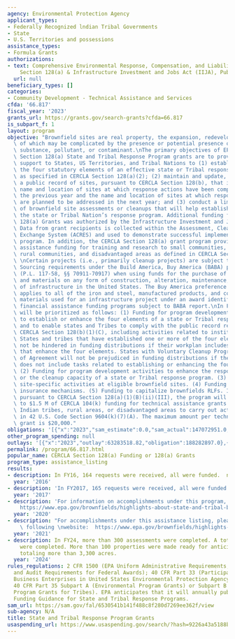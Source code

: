 ```yaml
---
agency: Environmental Protection Agency
applicant_types:
- Federally Recognized lndian Tribal Governments
- State
- U.S. Territories and possessions
assistance_types:
- Formula Grants
authorizations:
- text: Comprehensive Environmental Response, Compensation, and Liability Act (CERCLA),
    Section 128(a) & Infrastructure Investment and Jobs Act (IIJA), Public Law 117-58.
  url: null
beneficiary_types: []
categories:
- Community Development - Technical Assistance and Services
cfda: '66.817'
fiscal_year: '2023'
grants_url: https://grants.gov/search-grants?cfda=66.817
is_subpart_f: 1
layout: program
objective: "Brownfield sites are real property, the expansion, redevelopment, or reuse\
  \ of which may be complicated by the presence or potential presence of a hazardous\
  \ substance, pollutant, or contaminant.\nThe primary objectives of EPA's CERCLA\
  \ Section 128(a) State and Tribal Response Program grants are to provide financial\
  \ support to States, US Territories, and Tribal Nations to (1) establish or enhance\
  \ the four statutory elements of an effective state or Tribal response program,\
  \ as specified in CERCLA Section 128(a)(2); (2) maintain and update, at least annually,\
  \ a public record of sites, pursuant to CERCLA Section 128(b), that includes the\
  \ name and location of sites at which response actions have been completed during\
  \ the previous year and the name and location of sites at which response actions\
  \ are planned to be addressed in the next year; and (3) conduct a limited number\
  \ of brownfield site assessments or cleanups that will help establish or enhance\
  \ the state or Tribal Nation’s response program. Additional funding for the CERCLA\
  \ 128(a) Grants was authorized by the Infrastructure Investment and Jobs Act (IIJA).\
  \ Data from grant recipients is collected within the Assessment, Cleanup and Redevelopment\
  \ Exchange System (ACRES) and used to demonstrate successful implementation of the\
  \ program. In addition, the CERCLA Section 128(a) grant program provides technical\
  \ assistance funding for training and research to small communities, Indian tribes,\
  \ rural communities, and disadvantaged areas as defined in CERCLA Section 128(a)(1)(B)(III)(iv).\
  \ \nCertain projects (i.e., primarily cleanup projects) are subject to the Buy America\
  \ Sourcing requirements under the Build America, Buy America (BABA) provisions IIJA\
  \ (P.L. 117-58, §§ 70911-70917) when using funds for the purchase of goods, products,\
  \ and materials on any form of construction, alteration, maintenance, or repair\
  \ of infrastructure in the United States. The Buy America preference requirement\
  \ applies to all of the iron and steel, manufactured products, and construction\
  \ materials used for an infrastructure project under an award identified in EPA’s\
  \ financial assistance funding programs subject to BABA report.\nIn FY 2025, funding\
  \ will be prioritized as follows: (1) Funding for program development activities\
  \ to establish or enhance the four elements of a state or Tribal response program\
  \ and to enable states and Tribes to comply with the public record requirement in\
  \ CERCLA Section 128(b)(1)(C), including activities related to institutional controls.\
  \ States and tribes that have established one or more of the four elements will\
  \ not be hindered in funding distributions if their workplan includes activities\
  \ that enhance the four elements. States with Voluntary Cleanup Program Memorandum\
  \ of Agreement will not be prejudiced in funding distributions if their workplan\
  \ does not include tasks related to establishing or enhancing the four elements.\
  \ (2) Funding for program development activities to enhance the response program\
  \ or the cleanup capacity of a state or Tribal response program. (3) Funding for\
  \ site-specific activities at eligible brownfield sites. (4) Funding for environmental\
  \ insurance mechanisms. (5) Funding to capitalize brownfields RLFs. In addition,\
  \ pursuant to CERCLA Section 128(a)(1)(B)(ii)(III), the program will allocate up\
  \ to $1.5 M of CERCLA 104(k) funding for technical assistance grants to small communities,\
  \ Indian tribes, rural areas, or disadvantaged areas to carry out activities described\
  \ in 42 U.S. Code Section 9604(k)(7)(A). The maximum amount per technical assistance\
  \ grant is $20,000."
obligations: '[{"x":"2023","sam_estimate":0.0,"sam_actual":147072951.0,"usa_spending_actual":147072951.0},{"x":"2024","sam_estimate":0.0,"sam_actual":88614205.0,"usa_spending_actual":88614205.0},{"x":"2025","sam_estimate":0.0,"sam_actual":111854000.0,"usa_spending_actual":0.0}]'
other_program_spending: null
outlays: '[{"x":"2023","outlay":63283518.82,"obligation":188282897.0},{"x":"2024","outlay":519530.73,"obligation":23228689.0},{"x":"2025","outlay":0.0,"obligation":0.0}]'
permalink: /program/66.817.html
popular_name: CERCLA Section 128(a) Funding or 128(a) Grants
program_type: assistance_listing
results:
- description: In FY16, 164 requests were received, all were funded.  na
  year: '2016'
- description: 'In FY2017, 165 requests were received, all were funded. '
  year: '2017'
- description: 'For information on accomplishments under this program, please visit:
    https://www.epa.gov/brownfields/highlights-about-state-and-tribal-brownfields-response-programs.'
  year: '2020'
- description: "For accomplishments under this assistance listing, please visit the\
    \ following \nwebsite:  https://www.epa.gov/brownfields/highlights-about-state-and-tribal-brownfields-response-programs."
  year: '2021'
- description: In FY24, more than 300 assessments were completed. A total of 47 cleanups
    were completed. More than 100 properties were made ready for anticipated use,
    totaling more than 3,300 acres.
  year: '2024'
rules_regulations: 2 CFR 1500 (EPA Uniform Administrative Requirements, Cost Principles,
  and Audit Requirements for Federal Awards); 40 CFR Part 33 (Participation by Disadvantaged
  Business Enterprises in United States Environmental Protection Agency Programs);
  40 CFR Part 35 Subpart A (Environmental Program Grants) or Subpart B (Environmental
  Program Grants for Tribes). EPA anticipates that it will annually publish national
  Funding Guidance for State and Tribal Response Programs.
sam_url: https://sam.gov/fal/6530541b141f488c8f280d7269ee362f/view
sub-agency: N/A
title: State and Tribal Response Program Grants
usaspending_url: https://www.usaspending.gov/search/?hash=9226a43a5188b6f33aae190db88a8a6b
---
```

